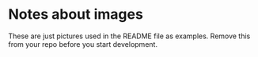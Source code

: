 # Notes about images
These are just pictures used in the README file as examples. Remove this from your repo before you start development.
